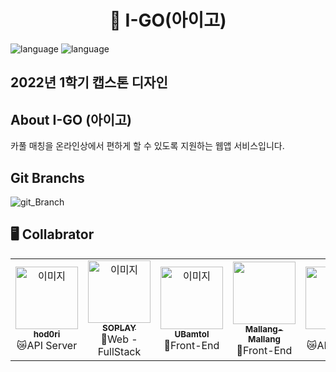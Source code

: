 <h1 align="center"> 🚗 I-GO(아이고) </h1>

![language](https://img.shields.io/badge/license-MIT-green)
![language](https://img.shields.io/badge/version-1.0.0-blue)

<h2>2022년 1학기 캡스톤 디자인</h2>
<h2>About I-GO (아이고)</h2>
<p>카풀 매칭을 온라인상에서 편하게 할 수 있도록 지원하는 웹앱 서비스입니다.</p>
<h2>Git Branchs</h2>

![git_Branch](https://user-images.githubusercontent.com/65306839/159635186-e10f0389-ec4c-4551-9028-2d86a017ab1b.png)



## 🖥️ Collabrator

<table>
  <tr>
    <td align="center"><a href="https://github.com/hod0ri"><img src="https://avatars.githubusercontent.com/u/65306839?v=4" width="100px;" alt="이미지"/><br /><sub><b>hod0ri</b></sub></a><br />😿API Server</td>
    <td align="center"><a href="https://github.com/SOPLAY"><img src="https://avatars.githubusercontent.com/u/40691745?v=4" width="100px;" alt="이미지"/><br /><sub><b>SOPLAY</b></sub></a><br />🌭Web -FullStack</td>
    <td align="center"><a href="https://github.com/UBamtol"><img src="https://avatars.githubusercontent.com/u/98325285?v=4" width="100px;" alt="이미지"/><br /><sub><b>UBamtol</b></sub></a><br />🦄Front-End</td>
    <td align="center"><a href="https://github.com/Mallang-Mallang"><img src="https://avatars.githubusercontent.com/u/70959328?v=4" width="100px;" alt=""/><br /><sub><b>Mallang-Mallang</b></sub></a><br />🦄Front-End</td>
    <td align="center"><a href="https://github.com/9u4a"><img src="https://avatars.githubusercontent.com/u/81855010?v=4" width="100px;" alt=""/><br /><sub><b>9u4a</b></sub></a><br />😿API Server</td>
    <td align="center"><a href="https://github.com/sayeeeo"><img src="https://avatars.githubusercontent.com/u/93313508?v=4" width="100px;" alt=""/><br /><sub><b>sayeeeo</b></sub></a><br />🖼️UI/UX</td>
  </tr>
</table>
